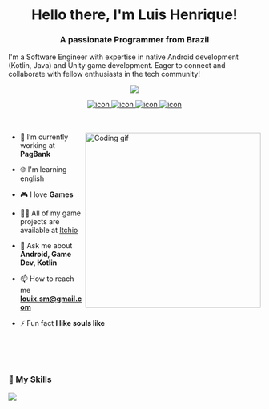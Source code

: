 <h1 align="center">
Hello there, I'm Luis Henrique!
</h1>

<h3 align="center">A passionate Programmer from Brazil</h3>

<p>
I'm a Software Engineer with expertise in native Android development (Kotlin, Java) and Unity game development. Eager to connect and collaborate with fellow enthusiasts in the tech community!
</p>

<p align="center"> 
<img src="https://komarev.com/ghpvc/?username=Louiixx-h&label=Profile%20views&color=0e75b6&style=flat" /> 
</p>

<div align="center">
  <a href="mailto:louix.sm@gmail.com">
  <img src="https://img.shields.io/badge/-Gmail-FF0000?style=flat-square&labelColor=FF0000&logo=gmail&logoColor=white&link=mailto:louix.sm@gmail.com" alt="icon" />
  </a>
  <a href="https://www.linkedin.com/in/luishenr-m/">
  <img src="https://img.shields.io/badge/-Linkedin-0e76a8?style=flat-square&logo=Linkedin&logoColor=white&link=https://www.linkedin.com/in/luishenr-m/" alt="icon" />
  </a>
  <a href="https://twitter.com/louishenriqk">
  <img src="https://img.shields.io/badge/Twitter-1DA1F2?style=flat-square&labelColor=1DA1F2&logo=twitter&logoColor=white&link=https://twitter.com/louishenriqk" alt="icon" />
  </a>
  <a href="http://luislabs.com">
  <img src="https://img.shields.io/badge/Portfolio-1DA1F2?style=flat-square&labelColor=1DA1F2&logo=website&logoColor=white&link=http://luislabs.com" alt="icon" />
  </a>
</div>

</br>
</br>

<p>
<img align="right" width="350" src="https://github.com/Louiixx-h/Louiixx-h/assets/65178969/5e5f543b-d20c-4f80-bd01-33f39f106d38" alt="Coding gif" />

- 🔭 I’m currently working at **PagBank**

- 🌐 I'm learning english

- 🎮 I love **Games**

- 👨‍💻 All of my game projects are available at [Itchio](https://louiixx-h.itch.io/)

- 💬 Ask me about **Android, Game Dev, Kotlin**

- 📫 How to reach me **louix.sm@gmail.com**

- ⚡ Fun fact **I like souls like**

<br/>
<br/>
<br/>

<h3>🚀 My Skills</h3>
<img style="display: block; margin: auto;" src="https://skillicons.dev/icons?i=java,kotlin,unity,androidstudio,bash,cs,dotnet,figma,firebase,git,github,githubactions,gradle,jenkins,javascript,html,css"/>
